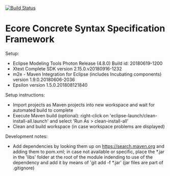 [![Build Status](https://travis-ci.com/patrickneubauer/ECSS.png?token=qyMyP4Lpgf4tBCDzoRsa&branch=master)](https://travis-ci.com/patrickneubauer/ECSS)
# Ecore Concrete Syntax Specification Framework

Setup:
- Eclipse Modeling Tools Photon Release (4.8.0) Build id: 20180619-1200
- Xtext Complete SDK version 2.15.0.v20180916-1232
- m2e - Maven Integration for Eclipse (includes Incubating components) version 1.9.0.20180606-2036
- Epsilon version 1.5.0.201808121840

Setup instructions:
- Import projects as Maven projects into new workspace and wait for automated build to complete
- Execute Maven build (optional): right-click on 'eclipse-launch/clean-install-all.launch' and select 'Run As > clean-install-all'
- Clean and build workspace (in case workspace problems are displayed)

Development notes:
- Add dependencies by looking them up on https://search.maven.org and adding them to pom.xml; in case not available or specific, place the *.jar in the 'libs' folder at the root of the module indending to use of the dependency and add it by means of 'git add -f *.jar' (jar files are part of .gitignore)

